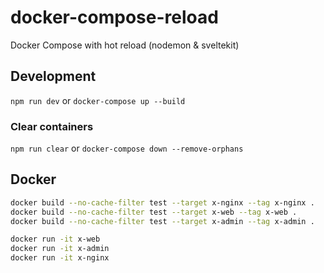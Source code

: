 # docker-compose-reload

Docker Compose with hot reload (nodemon & sveltekit)

## Development

`npm run dev` or `docker-compose up --build`

### Clear containers

`npm run clear` or `docker-compose down --remove-orphans`
## Docker

```sh
docker build --no-cache-filter test --target x-nginx --tag x-nginx .
docker build --no-cache-filter test --target x-web --tag x-web .
docker build --no-cache-filter test --target x-admin --tag x-admin .

docker run -it x-web
docker run -it x-admin
docker run -it x-nginx
```